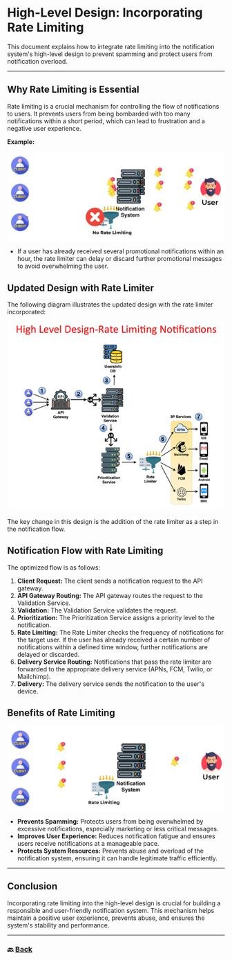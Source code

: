 # **High-Level Design: Incorporating Rate Limiting**

This document explains how to integrate rate limiting into the notification system's high-level design to prevent spamming and protect users from notification overload.

---
## **Why Rate Limiting is Essential**

Rate limiting is a crucial mechanism for controlling the flow of notifications to users. It prevents users from being bombarded with too many notifications within a short period, which can lead to frustration and a negative user experience.

**Example:**

![13.png](img/13.png)

* If a user has already received several promotional notifications within an hour, the rate limiter can delay or discard further promotional messages to avoid overwhelming the user.  

## **Updated Design with Rate Limiter**

The following diagram illustrates the updated design with the rate limiter incorporated:

![14.png](img/14.png)

The key change in this design is the addition of the rate limiter as a step in the notification flow.

## **Notification Flow with Rate Limiting**

The optimized flow is as follows:

1. **Client Request:** The client sends a notification request to the API gateway.  
2. **API Gateway Routing:** The API gateway routes the request to the Validation Service.  
3. **Validation:** The Validation Service validates the request.  
4. **Prioritization:** The Prioritization Service assigns a priority level to the notification.  
5. **Rate Limiting:** The Rate Limiter checks the frequency of notifications for the target user. If the user has already received a certain number of notifications within a defined time window, further notifications are delayed or discarded.  
6. **Delivery Service Routing:** Notifications that pass the rate limiter are forwarded to the appropriate delivery service (APNs, FCM, Twilio, or Mailchimp).  
7. **Delivery:** The delivery service sends the notification to the user's device.

## **Benefits of Rate Limiting**

![15.png](img/15.png)

* **Prevents Spamming:** Protects users from being overwhelmed by excessive notifications, especially marketing or less critical messages.  
* **Improves User Experience:** Reduces notification fatigue and ensures users receive notifications at a manageable pace.  
* **Protects System Resources:** Prevents abuse and overload of the notification system, ensuring it can handle legitimate traffic efficiently.
---
## **Conclusion**

Incorporating rate limiting into the high-level design is crucial for building a responsible and user-friendly notification system. This mechanism helps maintain a positive user experience, prevents abuse, and ensures the system's stability and performance.

---

### 🔙 [Back](../README.md)